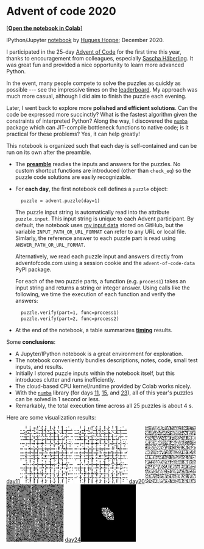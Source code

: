 <a name="top"></a>
# Advent of code 2020

[[**Open the notebook in Colab**]](https://colab.research.google.com/github/hhoppe/advent_of_code_2020/blob/main/advent_of_code_2020.ipynb)

IPython/Jupyter [notebook](https://github.com/hhoppe/advent_of_code_2020/blob/main/advent_of_code_2020.ipynb) by [Hugues Hoppe](http://hhoppe.com/); December 2020.

I participated in the 25-day [Advent of Code](https://adventofcode.com/) for the first time this year, thanks to encouragement from colleagues, especially [Sascha Häberling](https://github.com/shaeberling).  It was great fun and provided a nice opportunity to learn more advanced Python.

In the event, many people compete to solve the puzzles as quickly as possible --- see the impressive times on the [leaderboard](https://adventofcode.com/2020/leaderboard).
My approach was much more casual, although I did aim to finish the puzzle each evening.

Later, I went back to explore more **polished and efficient solutions**.
Can the code be expressed more succinctly?
What is the fastest algorithm given the constraints of interpreted Python?
Along the way, I discovered the [`numba`](https://numba.pydata.org/) package which can JIT-compile bottleneck functions to native code;
is it practical for these problems?  Yes, it can help greatly!

This notebook is organized such that each day is self-contained and can be run on its own after the preamble.

- The [**preamble**](#preamble) readies the inputs and answers for the puzzles.  No custom shortcut functions are introduced (other than `check_eq`) so the puzzle code solutions are easily recognizable.

- For **each day**, the first notebook cell defines a `puzzle` object:

  ```
    puzzle = advent.puzzle(day=1)
  ```
  The puzzle input string is automatically read into the attribute `puzzle.input`.
  This input string is unique to each Advent participant.
  By default, the notebook uses [my input data](https://github.com/hhoppe/advent_of_code_2020/tree/main/data) stored on GitHub,
  but the variable `INPUT_PATH_OR_URL_FORMAT` can refer to any URL or
  local file.
  Simlarly, the reference answer to each puzzle part is read using `ANSWER_PATH_OR_URL_FORMAT`.

  Alternatively, we read each puzzle input and answers directly from adventofcode.com using a session cookie and the `advent-of-code-data` PyPI package.

  For each of the two puzzle parts, a function (e.g. `process1`) takes an input string and returns a string or integer answer.
  Using calls like the following, we time the execution of each function and verify the answers:
  ```
    puzzle.verify(part=1, func=process1)
    puzzle.verify(part=2, func=process2)
  ```

- At the end of the notebook, a table summarizes [**timing**](#timings) results.

Some **conclusions**:

- A Jupyter/IPython notebook is a great environment for exploration.
- The notebook conveniently bundles descriptions, notes, code, small test inputs, and results.
- Initially I stored puzzle inputs within the notebook itself, but this introduces clutter and runs inefficiently.
- The cloud-based CPU kernel/runtime provided by Colab works nicely.
- With the [`numba`](https://numba.pydata.org/) library (for days [11](#day11), [15](#day15), and [23](#day23)), all of this year's puzzles can be solved in 1 second or less.
- Remarkably, the total execution time across all 25 puzzles is about 4 s.

Here are some visualization results:

<a href="#day11">day11</a><img src="https://github.com/hhoppe/advent_of_code_2020/raw/main/results/day11a.gif" height="150">
<img src="https://github.com/hhoppe/advent_of_code_2020/raw/main/results/day11b.gif" height="150">
<a href="#day20">day20</a><img src="https://github.com/hhoppe/advent_of_code_2020/raw/main/results/day20a.png" height="150">
<img src="https://github.com/hhoppe/advent_of_code_2020/raw/main/results/day20b.png" height="150">
<a href="#day24">day24</a><img src="https://github.com/hhoppe/advent_of_code_2020/raw/main/results/day24.gif" height="150">
